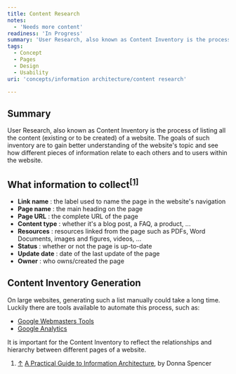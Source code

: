 ```yaml
---
title: Content Research
notes:
  - 'Needs more content'
readiness: 'In Progress'
summary: 'User Research, also known as Content Inventory is the process of listing all the content (existing or to be created) of a website. The goals of such inventory are to gain better understanding of the website''s topic and see how different pieces of information relate to each others and to users within the website.'
tags:
  - Concept
  - Pages
  - Design
  - Usability
uri: 'concepts/information architecture/content research'

---
```

## <span>Summary</span>

User Research, also known as Content Inventory is the process of listing all the content (existing or to be created) of a website. The goals of such inventory are to gain better understanding of the website's topic and see how different pieces of information relate to each others and to users within the website.

## <span>What information to collect<sup>[[1]](#cite_note-info-to-collect-1)</sup></span>

-   **Link name** : the label used to name the page in the website's navigation
-   **Page name** : the main heading on the page
-   **Page URL** : the complete URL of the page
-   **Content type** : whether it's a blog post, a FAQ, a product, ...
-   **Resources** : resources linked from the page such as PDFs, Word Documents, images and figures, videos, ...
-   **Status** : whether or not the page is up-to-date
-   **Update date** : date of the last update of the page
-   **Owner** : who owns/created the page

## <span>Content Inventory Generation</span>

On large websites, generating such a list manually could take a long time. Luckily there are tools available to automate this process, such as:

-   [Google Webmasters Tools](https://www.google.com/webmasters/tools/home)
-   [Google Analytics](https://www.google.com/analytics/web/)

It is important for the Content Inventory to reflect the relationships and hierarchy between different pages of a website.

1.  <span class="mw-cite-backlink">[↑](#cite_ref-info-to-collect_1-0)</span> <span class="reference-text">[A Practical Guide to Information Architecture](http://www.fivesimplesteps.com/products/a-practical-guide-to-information-architecture), by Donna Spencer</span>
